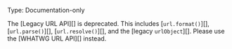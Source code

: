 <!-- YAML
changes:
  - version: v11.0.0
    pr-url: https://github.com/nodejs/node/pull/22715
    description: Documentation-only deprecation.
-->

Type: Documentation-only

The [Legacy URL API][] is deprecated. This includes [`url.format()`][],
[`url.parse()`][], [`url.resolve()`][], and the [legacy `urlObject`][]. Please
use the [WHATWG URL API][] instead.

<a id="DEP0117"></a>

